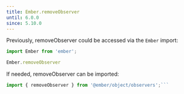 ```yaml
---
title: Ember.removeObserver
until: 6.0.0
since: 5.10.0
---
```



Previously, removeObserver could be accessed via the `Ember` import:
```js
import Ember from 'ember';

Ember.removeObserver
```

 If needed, removeObserver can be imported:
```js
import { removeObserver } from '@ember/object/observers';```
